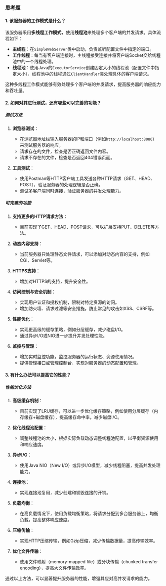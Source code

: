 ### 思考题

#### 1. 该服务器的工作模式是什么？

该服务器采用**多线程工作模式**，使用**线程池**来处理多个客户端的并发请求。具体流程如下：

- **主线程**：在`SimpleWebServer`类中启动，负责监听配置文件中指定的端口。
- **工作线程**：每当有客户端连接时，主线程接受连接并将客户端Socket交给线程池中的一个线程处理。
- **线程池**：使用Java的`ExecutorService`创建固定大小的线程池（配置文件中指定大小），线程池中的线程通过`ClientHandler`类处理具体的客户端请求。

这种多线程工作模式能够有效处理多个客户端的并发请求，提高服务器的响应能力和吞吐量。

#### 2. 如何对其进行测试，还有哪些可以完善的功能？

##### 测试方法

1. **浏览器测试**：
   - 在浏览器地址栏输入服务器的IP和端口（例如`http://localhost:8080`）来测试服务器的响应。
   - 请求存在的文件，检查是否正确返回文件内容。
   - 请求不存在的文件，检查是否返回404错误页面。

2. **工具测试**：
   - 使用Postman等HTTP客户端工具发送各种HTTP请求（GET、HEAD、POST），验证服务器的处理逻辑是否正确。
   - 测试多客户端同时连接，验证服务器的并发处理能力。

##### 可完善的功能

1. **支持更多的HTTP请求方法**：
   - 目前实现了GET、HEAD、POST请求，可以扩展支持PUT、DELETE等方法。

2. **动态内容支持**：
   - 当前服务器只处理静态文件请求，可以添加对动态内容的支持，例如CGI、Servlet等。

3. **HTTPS支持**：
   - 增加对HTTPS的支持，提升安全性。

4. **访问控制与安全机制**：
   - 实现用户认证和授权机制，限制对特定资源的访问。
   - 增加防火墙、请求过滤等安全措施，防止常见的攻击如XSS、CSRF等。

5. **性能优化**：
   - 实现更高级的缓存策略，例如分层缓存，减少磁盘I/O。
   - 通过异步I/O或NIO进一步提升并发处理性能。

6. **监控与管理**：
   - 增加实时监控功能，监控服务器的运行状态、资源使用情况。
   - 提供管理接口或管理控制台，实现对服务器的动态配置和管理。

#### 3. 有什么办法可以提高它的性能？

##### 性能优化方法

1. **高级缓存机制**：
   - 目前实现了LRU缓存，可以进一步优化缓存策略，例如使用分层缓存（内存缓存+磁盘缓存），提高缓存命中率，减少磁盘I/O。

2. **优化线程池配置**：
   - 调整线程池的大小，根据实际负载动态调整线程池配置，以平衡资源使用和响应速度。

3. **异步I/O**：
   - 使用Java NIO（New I/O）或异步I/O模型，减少线程阻塞，提高并发处理能力。

4. **连接池**：
   - 实现连接池复用，减少创建和销毁连接的开销。

5. **负载均衡**：
   - 在高负载情况下，使用负载均衡策略，将请求分配到多台服务器上，均衡负载，提高整体响应速度。

6. **压缩传输**：
   - 实现HTTP压缩传输，例如Gzip压缩，减少传输数据量，提高传输效率。

7. **优化文件传输**：
   - 使用文件映射（memory-mapped file）或分块传输（chunked transfer encoding），提高大文件传输效率。

通过以上方法，可以显著提升服务器的性能，增强其应对高并发请求的能力。